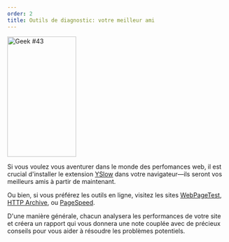 ```yaml
---
order: 2
title: Outils de diagnostic: votre meilleur ami
---
```


<div class="img-left">
  <img id="geek-43" class="icos-geek" src="http://browserdiet.com/en/assets/img/43.png" alt="Geek #43" width="157" height="275" />
</div>

Si vous voulez vous aventurer dans le monde des perfomances web, il est crucial d'installer le extension [YSlow](http://yslow.org/) dans votre navigateur&mdash;ils seront vos meilleurs amis à partir de maintenant.

Ou bien, si vous préférez les outils en ligne, visitez les sites [WebPageTest](http://www.webpagetest.org/), [HTTP Archive](http://httparchive.org/), ou [PageSpeed](https://developers.google.com/speed/pagespeed/insights/).

D'une manière générale, chacun analysera les performances de votre site et créera un rapport qui vous donnera une note couplée avec de précieux conseils pour vous aider à résoudre les problèmes potentiels.
